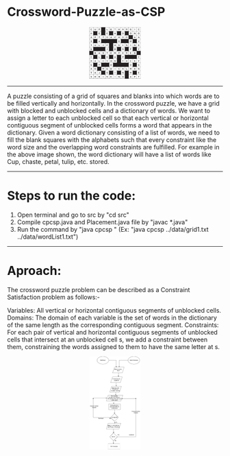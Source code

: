# Crossword-Puzzle-as-CSP

<p align="center">
  <a href="Logo">
    <img alt="CrossWord Board" src="src/crossboard.jpg" width="120" />
  </a>
</p>

---

A puzzle consisting of a grid of squares and blanks into which words are to be filled vertically and horizontally. In the crossword puzzle, we have a grid with blocked and unblocked cells and a dictionary of words. We want to assign a letter to each unblocked cell so that each vertical or horizontal contiguous segment of unblocked cells forms a word that appears in the dictionary. Given a word dictionary consisting of a list of words, we need to fill the blank squares with the alphabets such that every constraint like the word size and the overlapping word constraints are fulfilled. For example in the above image shown, the word dictionary will have a list of words like Cup, chaste, petal, tulip, etc. stored. 

---
# Steps to run the code:

1. Open terminal and go to src by "cd src"
2. Compile cpcsp.java and Placement.java file by "javac *.java"
3. Run the command by "java cpcsp <gridFilewithPath> <wordListFilewithPath>"  (Ex: "java cpcsp ../data/grid1.txt ../data/wordList1.txt")

---
# Aproach:

The crossword puzzle problem can be described as a Constraint Satisfaction problem as follows:-

Variables: All vertical or horizontal contiguous segments of unblocked cells.
Domains: The domain of each variable is the set of words in the dictionary of the same length as the corresponding contiguous segment. 
Constraints: For each pair of vertical and horizontal contiguous segments of unblocked cells that intersect at an unblocked cell s, we add a constraint between them, constraining the words assigned to them to have the same letter at s.

<p align="center">
  <a href="Flow Chart">
    <img alt="Flow Chart" src="src/flowchart.png" width="120" />
  </a>
</p>
